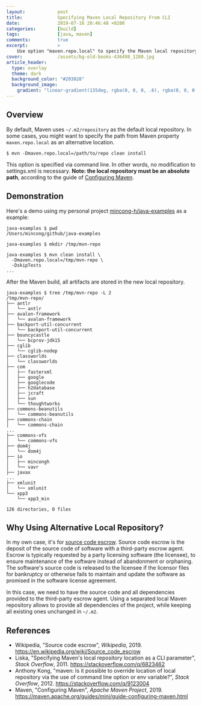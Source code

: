 ```yaml
---
layout:            post
title:             Specifying Maven Local Repository From CLI
date:              2019-07-16 20:46:48 +0200
categories:        [build]
tags:              [java, maven]
comments:          true
excerpt:           >
    Use option "maven.repo.local" to specify the Maven local repository path.
cover:             /assets/bg-old-books-436498_1280.jpg
article_header:
  type: overlay
  theme: dark
  background_color: "#203028"
  background_image:
    gradient: "linear-gradient(135deg, rgba(0, 0, 0, .6), rgba(0, 0, 0, .4))"
---
```


## Overview

By default, Maven uses `~/.m2/repository` as the default local repository. In
some cases, you might want to specify the path from Maven property
`maven.repo.local` as an alternative location.

    $ mvn -Dmaven.repo.local=/path/to/repo clean install

This option is specified via command line. In other words, no modification to
settings.xml is necessary. **Note: the local repository must be an absolute
path**, according to the guide of [Configuring
Maven](https://maven.apache.org/guides/mini/guide-configuring-maven.html).

## Demonstration

Here's a demo using my personal project
[mincong-h/java-examples](https://github.com/mincong-h/java-examples) as a
example:

```
java-examples $ pwd
/Users/mincong/github/java-examples

java-examples $ mkdir /tmp/mvn-repo

java-examples $ mvn clean install \
  -Dmaven.repo.local=/tmp/mvn-repo \
  -DskipTests
...
```

After the Maven build, all artifacts are stored in the new local repository.

```
java-examples $ tree /tmp/mvn-repo -L 2
/tmp/mvn-repo/
├── antlr
│   └── antlr
├── avalon-framework
│   └── avalon-framework
├── backport-util-concurrent
│   └── backport-util-concurrent
├── bouncycastle
│   └── bcprov-jdk15
├── cglib
│   └── cglib-nodep
├── classworlds
│   └── classworlds
├── com
│   ├── fasterxml
│   ├── google
│   ├── googlecode
│   ├── h2database
│   ├── jcraft
│   ├── sun
│   └── thoughtworks
├── commons-beanutils
│   └── commons-beanutils
├── commons-chain
│   └── commons-chain
...
├── commons-vfs
│   └── commons-vfs
├── dom4j
│   └── dom4j
├── io
│   ├── mincongh
│   └── vavr
├── javax
...
├── xmlunit
│   └── xmlunit
└── xpp3
    └── xpp3_min

126 directories, 0 files
```

## Why Using Alternative Local Repository?

In my own case, it's for [source code
escrow](https://en.wikipedia.org/wiki/Source_code_escrow). Source code escrow
is the deposit of the source code of software with a third-party escrow agent.
Escrow is typically requested by a party licensing software (the licensee), to
ensure maintenance of the software instead of abandonment or orphaning. The
software's source code is released to the licensee if the licensor files for
bankruptcy or otherwise fails to maintain and update the software as promised
in the software license agreement.

In this case, we need to have the source code
and all dependencies provided to the third-party escrow agent. Using a separated
local Maven repository allows to provide all dependencies of the project, while
keeping all existing ones unchanged in `~/.m2`.

## References

- Wikipedia, "Source code escrow", _Wikipedia_, 2019.
  <https://en.wikipedia.org/wiki/Source_code_escrow>
- Liska, "Specifying Maven's local repository location as a CLI parameter",
  _Stack Overflow_, 2011.
  <https://stackoverflow.com/q/6823462>
- Anthony Kong, "maven: Is it possible to override location of local repository
  via the use of command line option or env variable?", _Stack Overflow_, 2012.
  <https://stackoverflow.com/q/9123004>
- Maven, "Configuring Maven", _Apache Maven Project_, 2019.
  <https://maven.apache.org/guides/mini/guide-configuring-maven.html>
